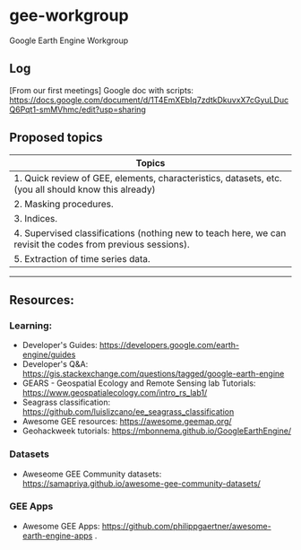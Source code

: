 # gee-workgroup
Google Earth Engine Workgroup


## Log
[From our first meetings] Google doc with scripts: https://docs.google.com/document/d/1T4EmXEbIq7zdtkDkuvxX7cGyuLDucQ6Pqt1-smMVhmc/edit?usp=sharing

## Proposed topics

| Topics   | 
| --------- | 
| 1.	Quick review of GEE, elements, characteristics, datasets, etc. (you all should know this already) |
| 2.	Masking procedures.   |
| 3.	Indices.   |
| 4.	Supervised classifications (nothing new to teach here, we can revisit the codes from previous sessions).  |
| 5.	Extraction of time series data.     |
-------------

## Resources:
### Learning:
* Developer's Guides: https://developers.google.com/earth-engine/guides
* Developer's Q&A: https://gis.stackexchange.com/questions/tagged/google-earth-engine
* GEARS - Geospatial Ecology and Remote Sensing lab Tutorials: https://www.geospatialecology.com/intro_rs_lab1/
* Seagrass classification: https://github.com/luislizcano/ee_seagrass_classification
* Awesome GEE resources: https://awesome.geemap.org/
* Geohackweek tutorials: https://mbonnema.github.io/GoogleEarthEngine/
### Datasets
* Aweseome GEE Community datasets: https://samapriya.github.io/awesome-gee-community-datasets/
### GEE Apps
* Awesome GEE Apps: https://github.com/philippgaertner/awesome-earth-engine-apps
.
